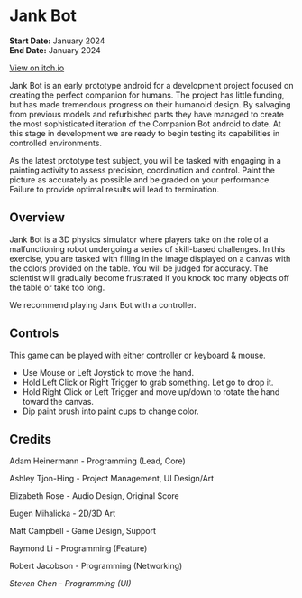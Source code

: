 # Jank Bot

**Start Date:** January 2024  
**End Date:** January 2024

[View on itch.io](https://sabishi-angel.itch.io/jankbot)

Jank Bot is an early prototype android for a development project focused on creating the perfect companion for humans. The project has little funding, but has made tremendous progress on their humanoid design. By salvaging from previous models and refurbished parts they have managed to create the most sophisticated iteration of the Companion Bot android to date. At this stage in development we are ready to begin testing its capabilities in controlled environments.

As the latest prototype test subject, you will be tasked with engaging in a painting activity to assess precision, coordination and control. Paint the picture as accurately as possible and be graded on your performance. Failure to provide optimal results will lead to termination.

## Overview

Jank Bot is a 3D physics simulator where players take on the role of a malfunctioning robot undergoing a series of skill-based challenges. In this exercise, you are tasked with filling in the image displayed on a canvas with the colors provided on the table. You will be judged for accuracy. The scientist will gradually become frustrated if you knock too many objects off the table or take too long.

We recommend playing Jank Bot with a controller.

## Controls

This game can be played with either controller or keyboard & mouse.

- Use Mouse or Left Joystick to move the hand.
- Hold Left Click or Right Trigger to grab something. Let go to drop it.
- Hold Right Click or Left Trigger and move up/down to rotate the hand toward the canvas.
- Dip paint brush into paint cups to change color.

## Credits

Adam Heinermann - Programming (Lead, Core)

Ashley Tjon-Hing - Project Management, UI Design/Art

Elizabeth Rose - Audio Design, Original Score

Eugen Mihalicka - 2D/3D Art

Matt Campbell - Game Design, Support

Raymond Li - Programming (Feature)

Robert Jacobson - Programming (Networking)

_Steven Chen - Programming (UI)_
